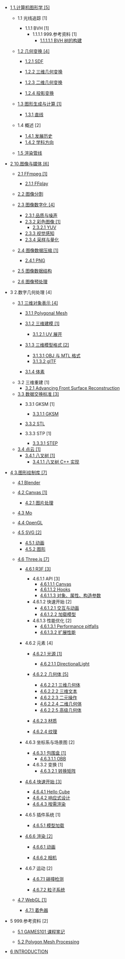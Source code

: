   - [1 1.计算机图形学 [5]](/1.计算机图形学/README.md)
    - 1.1 光线追踪 [1]
      - 1.1.1 BVH [1]
        - 1.1.1.1 999.参考资料 [1]
          - [1.1.1.1.1 BVH 树的构建](/1.计算机图形学/光线追踪/BVH/999.参考资料/2020-BVH%20树的构建.md)
    - [1.2 几何变换 [4]](/1.计算机图形学/几何变换/README.md)
      - [1.2.1 SDF](/1.计算机图形学/几何变换/SDF/README.md)
        
      - [1.2.2 三维几何变换](/1.计算机图形学/几何变换/三维几何变换/README.md)
        
      - [1.2.3 二维几何变换](/1.计算机图形学/几何变换/二维几何变换/README.md)
        
      - [1.2.4 投影变换](/1.计算机图形学/几何变换/投影变换/README.md)
        
    - [1.3 图形生成与计算 [1]](/1.计算机图形学/图形生成与计算/README.md)
      - [1.3.1 直线](/1.计算机图形学/图形生成与计算/直线.md)
    - 1.4 概述 [2]
      - [1.4.1 发展历史](/1.计算机图形学/概述/发展历史.md)
      - [1.4.2 学科方向](/1.计算机图形学/概述/学科方向.md)
    - [1.5 渲染管线](/1.计算机图形学/渲染管线/README.md)
      
  - [2 10.图像与媒体 [6]](/10.图像与媒体/README.md)
    - [2.1 FFmpeg [1]](/10.图像与媒体/FFmpeg/README.md)
      - [2.1.1 FFplay](/10.图像与媒体/FFmpeg/FFplay.md)
    - [2.2 图像分割](/10.图像与媒体/图像分割/README.md)
      
    - [2.3 图像数字化 [4]](/10.图像与媒体/图像数字化/README.md)
      - [2.3.1 品质与噪声](/10.图像与媒体/图像数字化/品质与噪声.md)
      - [2.3.2 彩色图像 [1]](/10.图像与媒体/图像数字化/彩色图像/README.md)
        - [2.3.2.1 YUV](/10.图像与媒体/图像数字化/彩色图像/YUV.md)
      - [2.3.3 视觉感知](/10.图像与媒体/图像数字化/视觉感知.md)
      - [2.3.4 采样与量化](/10.图像与媒体/图像数字化/采样与量化.md)
    - [2.4 图像数据压缩 [1]](/10.图像与媒体/图像数据压缩/README.md)
      - [2.4.1 PNG](/10.图像与媒体/图像数据压缩/PNG.md)
    - [2.5 图像数据结构](/10.图像与媒体/图像数据结构/README.md)
      
    - [2.6 图像预处理](/10.图像与媒体/图像预处理/README.md)
      
  - 3 2.数字几何处理 [4]
    - [3.1 三维对象表示 [4]](/2.数字几何处理/三维对象表示/README.md)
      - [3.1.1 Polygonal Mesh](/2.数字几何处理/三维对象表示/Polygonal%20Mesh/README.md)
        
      - [3.1.2 三维建模 [1]](/2.数字几何处理/三维对象表示/三维建模/README.md)
        - [3.1.2.1 UV 展开](/2.数字几何处理/三维对象表示/三维建模/UV%20展开.md)
      - [3.1.3 三维模型格式 [2]](/2.数字几何处理/三维对象表示/三维模型格式/README.md)
        - [3.1.3.1 OBJ 与 MTL 格式](/2.数字几何处理/三维对象表示/三维模型格式/OBJ%20与%20MTL%20格式.md)
        - [3.1.3.2 gITF](/2.数字几何处理/三维对象表示/三维模型格式/gITF.md)
      - [3.1.4 体素](/2.数字几何处理/三维对象表示/体素.md)
    - 3.2 三维重建 [1]
      - [3.2.1 Advancing Front Surface Reconstruction](/2.数字几何处理/三维重建/Advancing%20Front%20Surface%20Reconstruction.md)
    - [3.3 数据交换标准 [3]](/2.数字几何处理/数据交换标准/README.md)
      - 3.3.1 GKSM [1]
        - [3.3.1.1 GKSM](/2.数字几何处理/数据交换标准/GKSM/GKSM.md)
      - [3.3.2 STL](/2.数字几何处理/数据交换标准/STL/README.md)
        
      - 3.3.3 STP [1]
        - [3.3.3.1 STEP](/2.数字几何处理/数据交换标准/STP/STEP.md)
    - [3.4 点云 [1]](/2.数字几何处理/点云/README.md)
      - [3.4.1 八叉树 [1]](/2.数字几何处理/点云/八叉树/README.md)
        - [3.4.1.1 八叉树 C++ 实现](/2.数字几何处理/点云/八叉树/八叉树%20C++%20实现.md)
  - [4 3.图形绘制库 [7]](/3.图形绘制库/README.md)
    - [4.1 Blender](/3.图形绘制库/Blender/README.md)
      
    - [4.2 Canvas [1]](/3.图形绘制库/Canvas/README.md)
      - [4.2.1 图片处理](/3.图形绘制库/Canvas/图片处理.md)
    - [4.3 Mo](/3.图形绘制库/Mo/README.md)
      
    - [4.4 OpenGL](/3.图形绘制库/OpenGL/README.md)
      
    - [4.5 SVG [2]](/3.图形绘制库/SVG/README.md)
      - [4.5.1 动画](/3.图形绘制库/SVG/动画.md)
      - [4.5.2 图形](/3.图形绘制库/SVG/图形.md)
    - [4.6 Three.js [7]](/3.图形绘制库/Three.js/README.md)
      - [4.6.1 R3F [3]](/3.图形绘制库/Three.js/R3F/README.md)
        - 4.6.1.1 API [3]
          - [4.6.1.1.1 Canvas](/3.图形绘制库/Three.js/R3F/API/Canvas.md)
          - [4.6.1.1.2 Hooks](/3.图形绘制库/Three.js/R3F/API/Hooks.md)
          - [4.6.1.1.3 对象、属性、构造参数](/3.图形绘制库/Three.js/R3F/API/对象、属性、构造参数.md)
        - 4.6.1.2 快速开始 [2]
          - [4.6.1.2.1 交互与动画](/3.图形绘制库/Three.js/R3F/快速开始/交互与动画.md)
          - [4.6.1.2.2 加载模型](/3.图形绘制库/Three.js/R3F/快速开始/加载模型.md)
        - 4.6.1.3 性能优化 [2]
          - [4.6.1.3.1 Performance pitfalls](/3.图形绘制库/Three.js/R3F/性能优化/Performance%20pitfalls.md)
          - [4.6.1.3.2 扩展性能](/3.图形绘制库/Three.js/R3F/性能优化/扩展性能.md)
      - 4.6.2 元素 [4]
        - [4.6.2.1 光源 [1]](/3.图形绘制库/Three.js/元素/光源/README.md)
          - [4.6.2.1.1 DirectionalLight](/3.图形绘制库/Three.js/元素/光源/DirectionalLight.md)
        - [4.6.2.2 几何体 [5]](/3.图形绘制库/Three.js/元素/几何体/README.md)
          - [4.6.2.2.1 三维几何体](/3.图形绘制库/Three.js/元素/几何体/三维几何体.md)
          - [4.6.2.2.2 三维文本](/3.图形绘制库/Three.js/元素/几何体/三维文本.md)
          - [4.6.2.2.3 二元操作](/3.图形绘制库/Three.js/元素/几何体/二元操作.md)
          - [4.6.2.2.4 二维几何体](/3.图形绘制库/Three.js/元素/几何体/二维几何体.md)
          - [4.6.2.2.5 高级几何体](/3.图形绘制库/Three.js/元素/几何体/高级几何体.md)
        - [4.6.2.3 材质](/3.图形绘制库/Three.js/元素/材质/README.md)
          
        - [4.6.2.4 纹理](/3.图形绘制库/Three.js/元素/纹理/README.md)
          
      - 4.6.3 坐标系与场景图 [2]
        - [4.6.3.1 包围盒 [1]](/3.图形绘制库/Three.js/坐标系与场景图/包围盒/README.md)
          - [4.6.3.1.1 OBB](/3.图形绘制库/Three.js/坐标系与场景图/包围盒/OBB.md)
        - 4.6.3.2 变换 [1]
          - [4.6.3.2.1 转换矩阵](/3.图形绘制库/Three.js/坐标系与场景图/变换/转换矩阵.md)
      - [4.6.4 快速开始 [3]](/3.图形绘制库/Three.js/快速开始/README.md)
        - [4.6.4.1 Hello Cube](/3.图形绘制库/Three.js/快速开始/Hello%20Cube.md)
        - [4.6.4.2 响应式设计](/3.图形绘制库/Three.js/快速开始/响应式设计.md)
        - [4.6.4.3 按需渲染](/3.图形绘制库/Three.js/快速开始/按需渲染.md)
      - 4.6.5 插件系统 [1]
        - [4.6.5.1 模型加载](/3.图形绘制库/Three.js/插件系统/模型加载/README.md)
          
      - [4.6.6 渲染 [2]](/3.图形绘制库/Three.js/渲染/README.md)
        - [4.6.6.1 动画](/3.图形绘制库/Three.js/渲染/动画/README.md)
          
        - [4.6.6.2 相机](/3.图形绘制库/Three.js/渲染/相机/README.md)
          
      - 4.6.7 运动 [2]
        - [4.6.7.1 碰撞检测](/3.图形绘制库/Three.js/运动/碰撞检测/README.md)
          
        - [4.6.7.2 粒子系统](/3.图形绘制库/Three.js/运动/粒子系统/README.md)
          
    - [4.7 WebGL [1]](/3.图形绘制库/WebGL/README.md)
      - [4.7.1 着色器](/3.图形绘制库/WebGL/着色器.md)
  - 5 999.参考资料 [2]
    - [5.1 GAMES101 课程笔记](/999.参考资料/GAMES101%20课程笔记/README.md)
      
    - [5.2 Polygon Mesh Processing](/999.参考资料/Polygon%20Mesh%20Processing/README.md)
      
  - [6 INTRODUCTION](/INTRODUCTION.md)
